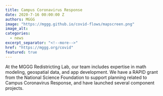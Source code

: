 ```yaml
---
title: Campus Coronavirus Response
date: 2020-7-16 00:00:00 Z
authors: MGGG
image: "https://mggg.github.io/covid-flows/mapscreen.png"
image_alt: 
categories:
  - news
excerpt_separator: "<!--more-->"
href: "https://mggg.org/covid"
featured: true
---
```


At the MGGG Redistricting Lab, our team includes expertise in math modeling, geospatial data, and app development. We have a RAPID grant from the National Science Foundation to support planning related to Campus Coronavirus Response, and have launched several component projects.